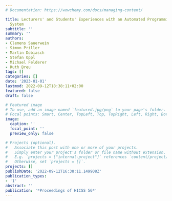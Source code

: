 ```yaml
---
# Documentation: https://wowchemy.com/docs/managing-content/

title: Lecturers' and Students' Experiences with an Automated Programming Assessment
  System
subtitle: ''
summary: ''
authors:
- Clemens Sauerwein
- Simon Priller
- Martin Dobiasch
- Stefan Oppl
- Michael Felderer
- Ruth Breu
tags: []
categories: []
date: '2023-01-01'
lastmod: 2022-09-12T18:38:11+02:00
featured: false
draft: false

# Featured image
# To use, add an image named `featured.jpg/png` to your page's folder.
# Focal points: Smart, Center, TopLeft, Top, TopRight, Left, Right, BottomLeft, Bottom, BottomRight.
image:
  caption: ''
  focal_point: ''
  preview_only: false

# Projects (optional).
#   Associate this post with one or more of your projects.
#   Simply enter your project's folder or file name without extension.
#   E.g. `projects = ["internal-project"]` references `content/project/deep-learning/index.md`.
#   Otherwise, set `projects = []`.
projects: []
publishDate: '2022-09-12T16:38:11.149908Z'
publication_types:
- '1'
abstract: ''
publication: '*Proceedings of HICSS 56*'
---
```

